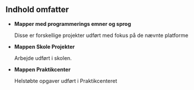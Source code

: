 ## Indhold omfatter
- **Mapper med programmerings emner og sprog**

	Disse er forskellige projekter udført med fokus på de nævnte platforme
	
	
	
- **Mappen Skole Projekter**

	Arbejde udført i skolen.

	
	
- **Mappen Praktikcenter**

	Helstøbte opgaver udført i Praktikcenteret
